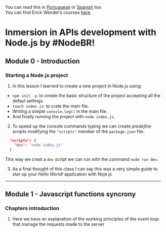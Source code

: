 You can read this in [Portuguese][README.pt-br.md] or [Spanish][README.es-co.md] too. <br>
You can find Erick Wendel's courses [here](https://cursos.erickwendel.com.br).

[README.es-co.md]:https://github.com/ed-arias/NPM-API/blob/master/README.es-co.md
[README.pt-br.md]:https://github.com/ed-arias/NPM-API/blob/master/README.pt-br.md
[README.md]:https://github.com/ed-arias/NPM-API/blob/master/README.md

# Inmersion in APIs development with Node.js by #NodeBR!
## Module 0 - Introduction
### Starting a Node.js project

1. In this lesson I learned to create a new project in Node.js using:

- `npm init -y`: to create the basic structure of the project accepting all the defaul settings.
- `touch index.js`: to crate the main file.
- Writing a simple `console.log()` in the main file.
- And finally running the project with `node index.js`.

2. To speed up the console commands typing we can create _predefine scripts_ modifying the `"scripts"` member of the `package.json` file.

  ```json
    "scripts": {
      "dev": "node index.js"
    }
  ```
  
  This way we creat a `dev` script we can run with the command `node run dev`.

3. As a final thought of this class I can say this was a very simple guide to star up your _Hello World!_ application with Noje.js

---

## Module 1 - Javascript functions syncrony
### Chapters introduction

 1. Here we have an explanation of the working principles of the _event loop_ that manage the requests made to the server


 